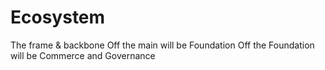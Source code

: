 # Ecosystem
The frame &amp; backbone 
Off the main will be Foundation
Off the Foundation will be Commerce and Governance 
